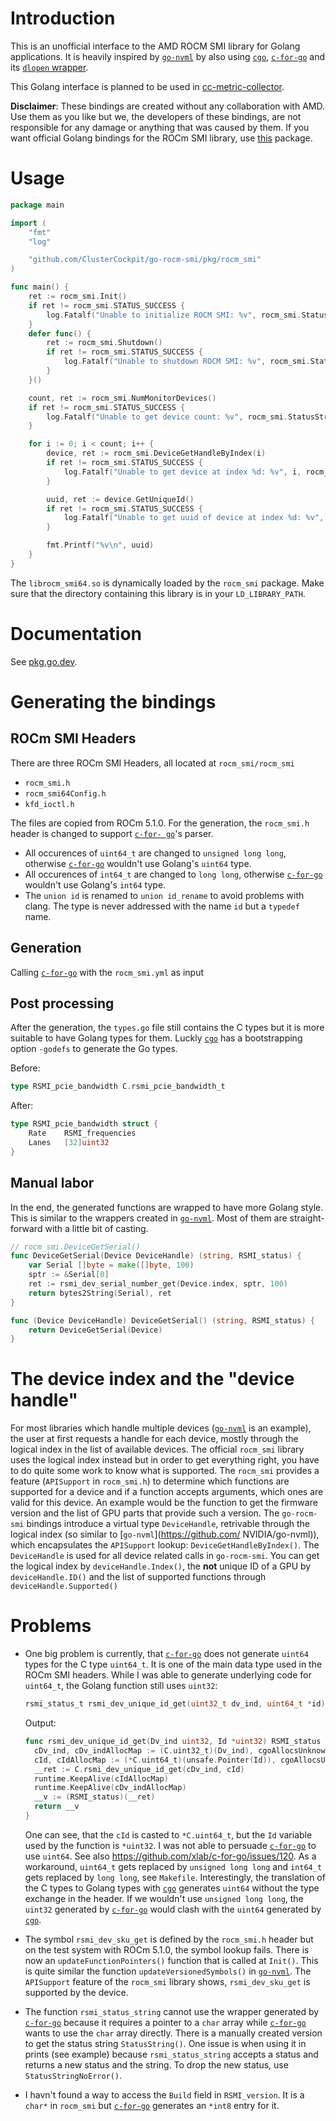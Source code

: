 # Introduction

This is an unofficial interface to the AMD ROCM SMI library for Golang applications. It is heavily
inspired by [`go-nvml`](https://github.com/NVIDIA/go-nvml) by also using [`cgo`](https://golang.org/cmd/cgo/), [`c-for-go`](https://c.for-go.com/) and its [`dlopen` wrapper](https://github.com/NVIDIA/go-nvml/tree/main/pkg/dl).

This Golang interface is planned to be used in [cc-metric-collector](https://github.com/ClusterCockpit/cc-metric-collector).

**Disclaimer**: These bindings are created without any collaboration with AMD. Use them as you like but we, the developers of these bindings, are not responsible for any damage or anything that was caused by them. If you want official Golang bindings for the ROCm SMI library, use [this](https://github.com/amd/go_amd_smi) package.

# Usage

```go
package main

import (
	"fmt"
	"log"

	"github.com/ClusterCockpit/go-rocm-smi/pkg/rocm_smi"
)

func main() {
	ret := rocm_smi.Init()
	if ret != rocm_smi.STATUS_SUCCESS {
		log.Fatalf("Unable to initialize ROCM SMI: %v", rocm_smi.StatusStringNoError(ret))
	}
	defer func() {
		ret := rocm_smi.Shutdown()
		if ret != rocm_smi.STATUS_SUCCESS {
			log.Fatalf("Unable to shutdown ROCM SMI: %v", rocm_smi.StatusStringNoError(ret))
		}
	}()

	count, ret := rocm_smi.NumMonitorDevices()
	if ret != rocm_smi.STATUS_SUCCESS {
		log.Fatalf("Unable to get device count: %v", rocm_smi.StatusStringNoError(ret))
	}

	for i := 0; i < count; i++ {
		device, ret := rocm_smi.DeviceGetHandleByIndex(i)
		if ret != rocm_smi.STATUS_SUCCESS {
			log.Fatalf("Unable to get device at index %d: %v", i, rocm_smi.StatusStringNoError(ret))
		}

		uuid, ret := device.GetUniqueId()
		if ret != rocm_smi.STATUS_SUCCESS {
			log.Fatalf("Unable to get uuid of device at index %d: %v", i, rocm_smi.StatusStringNoError(ret))
		}

		fmt.Printf("%v\n", uuid)
	}
}
```

The `librocm_smi64.so` is dynamically loaded by the `rocm_smi` package. Make sure that the directory containing this library is in your `LD_LIBRARY_PATH`.

# Documentation
See [pkg.go.dev](https://pkg.go.dev/github.com/ClusterCockpit/go-rocm-smi).

# Generating the bindings

## ROCm SMI Headers

There are three ROCm SMI Headers, all located at `rocm_smi/rocm_smi`
- `rocm_smi.h`
- `rocm_smi64Config.h`
- `kfd_ioctl.h`

The files are copied from ROCm 5.1.0. For the generation, the `rocm_smi.h` header is changed to support [`c-for- go`](https://c.for-go.com/)'s parser.
- All occurences of `uint64_t` are changed to `unsigned long long`, otherwise [`c-for-go`](https://c.for-go.com/) wouldn't use Golang's `uint64` type.
- All occurences of `int64_t` are changed to `long long`, otherwise [`c-for-go`](https://c.for-go.com/) wouldn't use Golang's `int64` type.
- The `union id` is renamed to `union id_rename` to avoid problems with clang. The type is never addressed with the name `id` but a `typedef` name.

## Generation

Calling [`c-for-go`](https://c.for-go.com/) with the `rocm_smi.yml` as input

## Post processing

After the generation, the `types.go` file still contains the C types but it is more suitable to have
Golang types for them. Luckly [`cgo`](https://golang.org/cmd/cgo/) has a bootstrapping option `-godefs` to
generate the Go types.

Before:
```go
type RSMI_pcie_bandwidth C.rsmi_pcie_bandwidth_t
```
After:
```go
type RSMI_pcie_bandwidth struct {
	Rate	RSMI_frequencies
	Lanes	[32]uint32
}
```

## Manual labor

In the end, the generated functions are wrapped to have more Golang style. This is similar to the
wrappers created in [`go-nvml`](https://github.com/NVIDIA/go-nvml). Most of them are straight-forward
with a little bit of casting.

```go
// rocm_smi.DeviceGetSerial()
func DeviceGetSerial(Device DeviceHandle) (string, RSMI_status) {
	var Serial []byte = make([]byte, 100)
	sptr := &Serial[0]
	ret := rsmi_dev_serial_number_get(Device.index, sptr, 100)
	return bytes2String(Serial), ret
}

func (Device DeviceHandle) DeviceGetSerial() (string, RSMI_status) {
	return DeviceGetSerial(Device)
}
```



# The device index and the "device handle"

For most libraries which handle multiple devices ([`go-nvml`](https://github.com/NVIDIA/go-nvml) is an example), the user at first requests a handle for each device, mostly through the logical index in the list of available devices. The official `rocm_smi` library uses the logical index instead but in order to get everything right, you have to do quite some work to know what is supported. The `rocm_smi` provides a feature (`APISupport` in `rocm_smi.h`) to determine which functions are supported for a device and if a function accepts arguments, which ones are valid for this device. An example would be the function to get the firmware version and the list of GPU parts that provide such a version. The `go-rocm-smi` bindings introduce a virtual type `DeviceHandle`, retrivable through the logical index (so similar to [`go-nvml`](https://github.com/ NVIDIA/go-nvml)), which encapsulates the `APISupport` lookup: `DeviceGetHandleByIndex()`. The `DeviceHandle` is used for all device related calls in `go-rocm-smi`. You can get the logical index by `deviceHandle.Index()`, the **not** unique ID of a GPU by `deviceHandle.ID()` and the list of supported functions through `deviceHandle.Supported()`


# Problems
- One big problem is currently, that [`c-for-go`](https://c.for-go.com/) does not generate `uint64` types for the C type `uint64_t`. It is one of the main data type used in the ROCm SMI headers. While I was able to generate underlying code for `uint64_t`, the Golang function still uses `uint32`:
  ```C
  rsmi_status_t rsmi_dev_unique_id_get(uint32_t dv_ind, uint64_t *id);
  ```
  Output:
  ```go
  func rsmi_dev_unique_id_get(Dv_ind uint32, Id *uint32) RSMI_status {
	cDv_ind, cDv_indAllocMap := (C.uint32_t)(Dv_ind), cgoAllocsUnknown
	cId, cIdAllocMap := (*C.uint64_t)(unsafe.Pointer(Id)), cgoAllocsUnknown
	__ret := C.rsmi_dev_unique_id_get(cDv_ind, cId)
	runtime.KeepAlive(cIdAllocMap)
	runtime.KeepAlive(cDv_indAllocMap)
	__v := (RSMI_status)(__ret)
	return __v
  }
  ```
  One can see, that the `cId` is casted to `*C.uint64_t`, but the `Id` variable used by the function is `*uint32`. I was not able to persuade [`c-for-go`](https://c.for-go.com/) to use `uint64`. See also https://github.com/xlab/c-for-go/issues/120. As a workaround, `uint64_t` gets replaced by `unsigned long long` and `int64_t` gets replaced by `long long`, see `Makefile`. Interestingly, the translation of the C types to Golang types with [`cgo`](https://golang.org/cmd/cgo/) generates `uint64` without the type exchange in the header. If we wouldn't use `unsigned long long`, the `uint32` generated by [`c-for-go`](https://c.for-go.com/) would clash with the `uint64` generated by [`cgo`](https://golang.org/cmd/cgo/).

- The symbol `rsmi_dev_sku_get` is defined by the `rocm_smi.h` header but on the test system with ROCm 5.1.0, the symbol lookup fails. There is now an `updateFunctionPointers()` function that is called at `Init()`. This is quite similar the function `updateVersionedSymbols()` in [`go-nvml`](https://github.com/NVIDIA/go-nvml). The `APISupport` feature of the `rocm_smi` library shows, `rsmi_dev_sku_get` is supported by the device.

- The function `rsmi_status_string` cannot use the wrapper generated by [`c-for-go`](https://c.for-go.com/) because it requires a pointer to a `char` array while [`c-for-go`](https://c.for-go.com/) wants to use the `char` array directly. There is a manually created version to get the status string `StatusString()`. One issue is when using it in prints (see example) because `rsmi_status_string` accepts a status and returns a new status and the string. To drop the new status, use `StatusStringNoError()`.

- I havn't found a way to access the `Build` field in `RSMI_version`. It is a `char*` in `rocm_smi` but [`c-for-go`](https://c.for-go.com/) generates an `*int8` entry for it.
